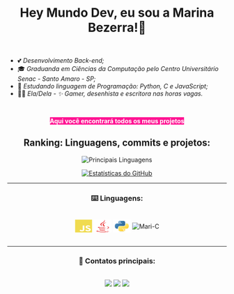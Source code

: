 # <center> **Hey Mundo Dev, eu sou a Marina Bezerra!👋** </center>

<br>

- 💕 *Desenvolvimento Back-end;*
- 🎓 *Graduanda em Ciências da Computação pelo Centro Universitário Senac - Santo Amaro - SP;*
- 📕 *Estudando linguagem de Programação: Python, C e JavaScript;*
- 👧🏻 *Ela/Dela - ✨ Gamer, desenhista e escritora nas horas vagas.*

<br>

<p style="text-align:center; font-weight: bold; font-size: 15;"><mark style="background-color: #ff1493; color: white">Aqui você encontrará todos os meus projetos</p></mark>

## <center> **Ranking: Linguagens, commits e projetos:** </center>

<!-- Estatísticas do GitHub em pt-br -->

<p align="center">
  <img height="180" src="https://github-readme-stats.vercel.app/api/top-langs?username=bezmari19&theme=rose&layout=compact&langs_count=8&locale=pt-br" alt="Principais Linguagens"/>
</p>
<p align="center">
  <a href="https://github.com/bezmari19/github-readme-stats">
    <img height="180" src="https://github-readme-stats.vercel.app/api?username=bezmari19&show_icons=true&theme=rose&locale=pt-br" alt="Estatísticas do GitHub"/>
  </a>
</p>
  </a>
</div>
</div>

<hr>

### <center> **⌨️ Linguagens:** </center>

<div style="display: inline_block" align="center"><br>
  <img align="center" alt="Mari-Js" height="30" width="40" src="https://raw.githubusercontent.com/devicons/devicon/master/icons/javascript/javascript-plain.svg">
  <img align="center" alt="Mari-Java" height="30" width="40" src="https://raw.githubusercontent.com/devicons/devicon/master/icons/java/java-plain.svg">
  <img align="center" alt="Mari-Python" height="30" width="40" src="https://raw.githubusercontent.com/devicons/devicon/master/icons/python/python-original.svg">
  <img align="center" alt="Mari-C" height="30" width="40" src="https://cdn.jsdelivr.net/gh/devicons/devicon@latest/icons/c/c-original.svg"></div>
  <br>

<hr>

 ### <center> **📩 Contatos principais:** </center>

<div style="display: inline_block" align="center"><br> 
  <a href = "mailto:marina.bezerraf19@gmail.com"><img src="https://img.shields.io/badge/-Gmail-%23333?style=for-the-badge&logo=gmail&logoColor=white" target="_blank"></a>
  <a href="https://www.linkedin.com/in/marina-ferraz-dev/" target="_blank"><img src="https://img.shields.io/badge/-LinkedIn-%230077B5?style=for-the-badge&logo=linkedin&logoColor=white" target="_blank"></a>
  <a href="https://dev.to/bezmari19" target="_blank"><img src="https://img.shields.io/badge/-Dev.to-%23000000?style=for-the-badge&logo=dev.to&logoColor=white" target="_blank"></a>
</div>
  

  
  
  
